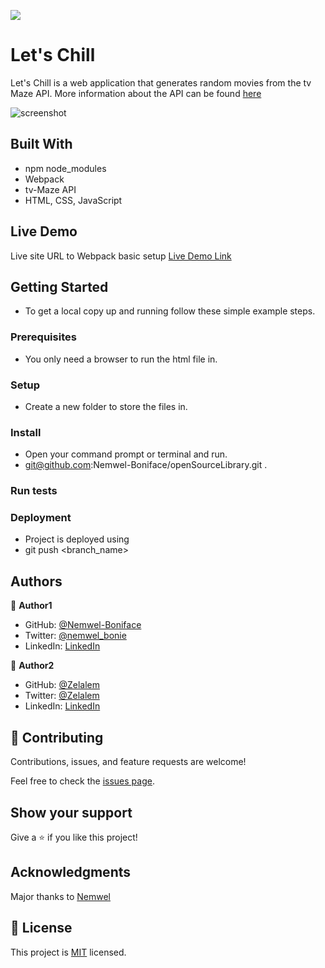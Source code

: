 ![](https://img.shields.io/badge/Microverse-blueviolet)

# Let's Chill
Let's Chill is a web application that generates random movies from the tv Maze API. More information about the API can be found [here](https://www.tvmaze.com/api)

![screenshot](./images/letsChill.png)


## Built With

- npm node_modules
- Webpack
- tv-Maze API
- HTML, CSS, JavaScript

## Live Demo
Live site URL to Webpack basic setup
[Live Demo Link](https://nemwel-boniface.github.io/openSourceLibrary/)


## Getting Started


- To get a local copy up and running follow these simple example steps.

### Prerequisites

- You only need a browser to run the html file in.

### Setup

- Create a new folder to store the files in.

### Install

- Open your command prompt or terminal and run.
- git@github.com:Nemwel-Boniface/openSourceLibrary.git .


### Run tests



### Deployment

- Project is deployed using
- git push <branch_name>



## Authors

👤 **Author1**

- GitHub: [@Nemwel-Boniface ](https://github.com/Nemwel-Boniface)
- Twitter: [@nemwel_bonie](https://twitter.com/nemwel_bonie)
- LinkedIn: [LinkedIn](https://www.linkedin.com/in/nemwel-nyandoro-aa1b2620b/)

👤 **Author2**

- GitHub: [@Zelalem ](https://github.com/zmekonnen251)
- Twitter: [@Zelalem ]()
- LinkedIn: [LinkedIn]()

## 🤝 Contributing

Contributions, issues, and feature requests are welcome!

Feel free to check the [issues page](https://github.com/Nemwel-Boniface/openSourceLibrary/issues).

## Show your support

Give a ⭐️ if you like this project!

## Acknowledgments
Major thanks to [Nemwel]()


## 📝 License

This project is [MIT](./MIT.md) licensed.